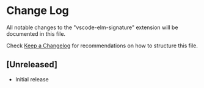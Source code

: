 # Change Log
All notable changes to the "vscode-elm-signature" extension will be documented in this file.

Check [Keep a Changelog](http://keepachangelog.com/) for recommendations on how to structure this file.

## [Unreleased]
- Initial release